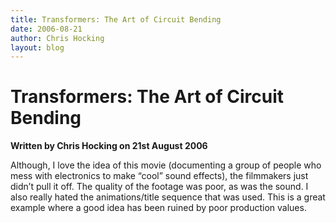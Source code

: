 ```yaml
---
title: Transformers: The Art of Circuit Bending
date: 2006-08-21
author: Chris Hocking
layout: blog
---
```

# Transformers: The Art of Circuit Bending

**Written by Chris Hocking on 21st August 2006**

Although, I love the idea of this movie (documenting a group of people who mess with electronics to make “cool” sound effects), the filmmakers just didn’t pull it off. The quality of the footage was poor, as was the sound. I also really hated the animations/title sequence that was used. This is a great example where a good idea has been ruined by poor production values.